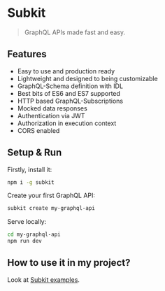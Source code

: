 # Subkit

> GraphQL APIs made fast and easy.

## Features

* Easy to use and production ready
* Lightweight and designed to being customizable
* GraphQL-Schema definition with IDL
* Best bits of ES6 and ES7 supported
* HTTP based GraphQL-Subscriptions
* Mocked data responses
* Authentication via JWT
* Authorization in execution context
* CORS enabled

## Setup & Run

Firstly, install it:

```bash
npm i -g subkit
```

Create your first GraphQL API:

```bash
subkit create my-graphql-api
```

Serve locally:

```bash
cd my-graphql-api
npm run dev
```

## How to use it in my project?

Look at [Subkit examples](https://github.com/CodeCommission/subkit-examples).
